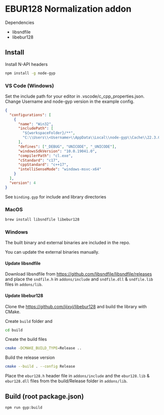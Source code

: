 # EBUR128 Normalization addon

Dependencies

- libsndfile
- libebur128

## Install

Install N-API headers

```sh
npm install -g node-gyp
```

### VS Code (Windows)

Set the include path for your editor in .vscode/c_cpp_properties.json. Change Username and node-gyp version in the example config.

```json
{
  "configurations": [
    {
      "name": "Win32",
      "includePath": [
        "${workspaceFolder}/**",
        "C:\\Users\\<Username>\\AppData\\Local\\node-gyp\\Cache\\22.3.0\\include\\node"
      ],
      "defines": ["_DEBUG", "UNICODE", "_UNICODE"],
      "windowsSdkVersion": "10.0.19041.0",
      "compilerPath": "cl.exe",
      "cStandard": "c17",
      "cppStandard": "c++17",
      "intelliSenseMode": "windows-msvc-x64"
    }
  ],
  "version": 4
}
```

See `binding.gyp` for include and library directories

### MacOS

```sh
brew install libsndfile libebur128
```

### Windows

The built binary and external binaries are included in the repo.

You can update the external binaries manually.

#### Update libsndfile

Download libsndfile from https://github.com/libsndfile/libsndfile/releases and place the `sndfile.h` in `addons/include` and `sndfile.dll` & `sndfile.lib` files in `addons/lib`.

#### Update libebur128

Clone the https://github.com/jiixyj/libebur128 and build the library with CMake.

Create `build` folder and

```sh
cd build
```

Create the build files

```sh
cmake -DCMAKE_BUILD_TYPE=Release ..
```

Build the release version

```sh
cmake --build . --config Release
```

Place the `ebur128.h` header file in `addons/include` and the `ebur128.lib` & `ebur128.dll` files from the build/Release folder in `addons/lib`.

## Build (root package.json)

```sh
npm run gyp:build
```

